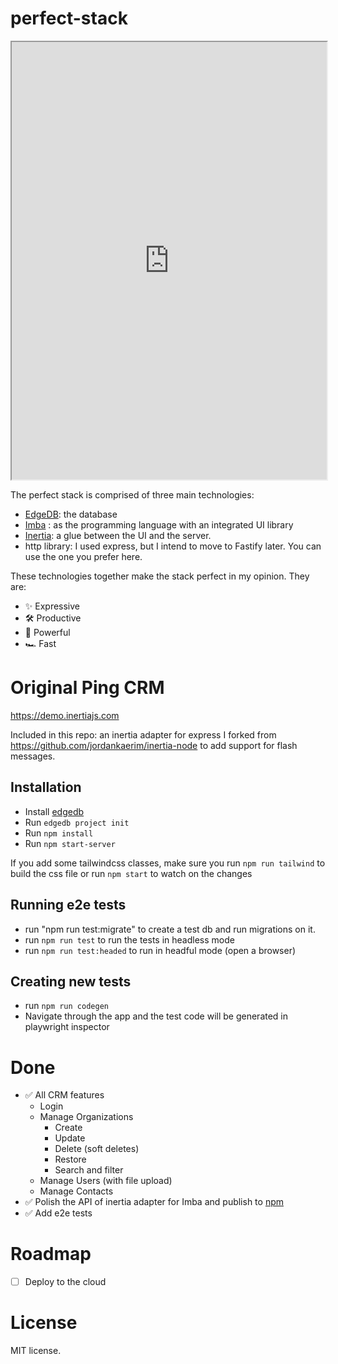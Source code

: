 # perfect-stack
<iframe src="https://scrimba.com/scrim/c2aZBJH2" width="100%" height="700px"></iframe>

The perfect stack is comprised of three main technologies:
- [EdgeDB](https://edgedb.com): the database
- [Imba](https://imba.io/) : as the programming language with an integrated UI library
- [Inertia](https://inertiajs.com): a glue between the UI and the server.
- http library: I used express, but I intend to move to Fastify later. You can use the one you prefer here.

These technologies together make the stack perfect in my opinion. They are:
  - ✨ Expressive
  - 🛠 Productive
  - 🤯 Powerful
  - 🏎 Fast

# Original Ping CRM
https://demo.inertiajs.com


Included in this repo: an inertia adapter for express I forked from https://github.com/jordankaerim/inertia-node to add support for flash messages.

## Installation
- Install [edgedb](https://www.edgedb.com/docs/quickstart)
- Run `edgedb project init`
- Run `npm install`
- Run `npm start-server` 

If you add some tailwindcss classes, make sure you run `npm run tailwind` to build the css file or run `npm start` to watch on the changes

## Running e2e tests
- run "npm run test:migrate" to create a test db and run migrations on it.
- run `npm run test` to run the tests in headless mode
- run `npm run test:headed` to run in headful mode (open a browser)

## Creating new tests
- run `npm run codegen` 
- Navigate through the app and the test code will be generated in playwright inspector

# Done
- ✅ All CRM features
  - Login
  - Manage Organizations
    -  Create
    -  Update
    -  Delete (soft deletes)
    -  Restore
    - Search and filter
  - Manage Users (with file upload)
  - Manage Contacts
- ✅ Polish the API of inertia adapter for Imba and publish to [npm](https://github.com/haikyuu/imba-inertia-adapter)
- ✅ Add e2e tests
# Roadmap
- [ ] Deploy to the cloud

# License
MIT license.
